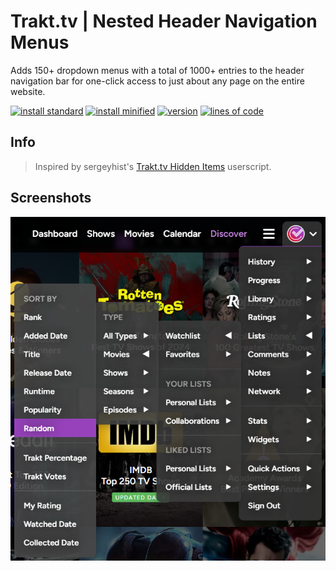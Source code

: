 # Trakt.tv | Nested Header Navigation Menus
Adds 150+ dropdown menus with a total of 1000+ entries to the header navigation bar for one-click access to just about any page on the entire website.

[![install standard](https://img.shields.io/badge/install-standard-006400)](https://raw.githubusercontent.com/Fenn3c401/Trakt.tv-Userscript-Collection/main/userscripts/dist/txw82860.user.js) [![install minified](https://img.shields.io/badge/install-minified-64962a)](https://raw.githubusercontent.com/Fenn3c401/Trakt.tv-Userscript-Collection/main/userscripts/dist/txw82860.min.user.js) [![version](https://img.shields.io/badge/version-1.0.2-blue)](../../../../commits/main/userscripts/dist/txw82860.user.js) [![lines of code](https://img.shields.io/badge/loc-681-orange)](../../userscripts/dist/txw82860.user.js)

## Info
> Inspired by sergeyhist's [Trakt.tv Hidden Items](https://github.com/sergeyhist/trakt-scripts/blob/main/Legacy/trakt-hidden.user.js) userscript.

## Screenshots
![screenshot](screenshots/txw82860-1.png)